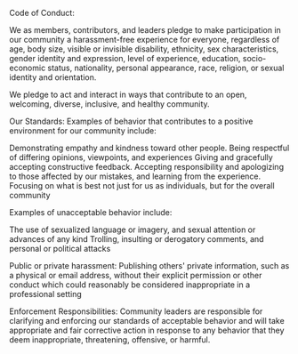 Code of Conduct:

We as members, contributors, and leaders pledge to make participation in our community a harassment-free experience for everyone, regardless of age, body size, visible or invisible disability, ethnicity, sex characteristics, gender identity and expression, level of experience, education, socio-economic status, nationality, personal appearance, race, religion, or sexual identity and orientation.

We pledge to act and interact in ways that contribute to an open, welcoming, diverse, inclusive, and healthy community.

Our Standards:
Examples of behavior that contributes to a positive environment for our community include:

Demonstrating empathy and kindness toward other people.
Being respectful of differing opinions, viewpoints, and experiences
Giving and gracefully accepting constructive feedback.
Accepting responsibility and apologizing to those affected by our mistakes, and learning from the experience.
Focusing on what is best not just for us as individuals, but for the overall community

Examples of unacceptable behavior include:

The use of sexualized language or imagery, and sexual attention or advances of any kind
Trolling, insulting or derogatory comments, and personal or political attacks

Public or private harassment:
Publishing others' private information, such as a physical or email address, without their explicit permission
or other conduct which could reasonably be considered inappropriate in a professional setting

Enforcement Responsibilities:
Community leaders are responsible for clarifying and enforcing our standards of acceptable behavior and will take appropriate and fair corrective action in response to any behavior that they deem inappropriate, threatening, offensive, or harmful.
